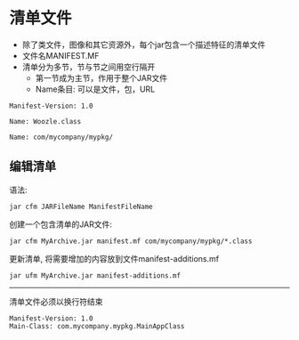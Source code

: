 # 清单文件

- 除了类文件，图像和其它资源外，每个jar包含一个描述特征的清单文件
- 文件名MANIFEST.MF
- 清单分为多节，节与节之间用空行隔开
  - 第一节成为主节，作用于整个JAR文件
  - Name条目: 可以是文件，包，URL

```
Manifest-Version: 1.0

Name: Woozle.class

Name: com/mycompany/mypkg/
```

## 编辑清单

语法: 

```shell
jar cfm JARFileName ManifestFileName
```

创建一个包含清单的JAR文件:

```shell
jar cfm MyArchive.jar manifest.mf com/mycompany/mypkg/*.class
```

更新清单, 将需要增加的内容放到文件manifest-additions.mf

```shell
jar ufm MyArchive.jar manifest-additions.mf
```

***

清单文件必须以换行符结束

```
Manifest-Version: 1.0
Main-Class: com.mycompany.mypkg.MainAppClass
```

